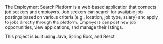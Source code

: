 The Employment Search Platform is a web-based application that connects job seekers and employers. Job seekers can search for available job postings based on various criteria (e.g., location, job type, salary) and apply to jobs directly through the platform. Employers can post new job opportunities, view applications, and manage their listings.

This project is built using Java, Spring Boot, and React
